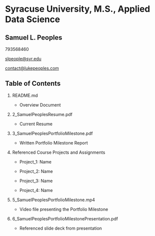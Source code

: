 # Syracuse University, M.S., Applied Data Science
## Samuel L. Peoples

793568460

slpeople@syr.edu

contact@lukepeoples.com

## Table of Contents

1. README.md 
    + Overview Document

2. 2_SamuelPeoplesResume.pdf 
    + Current Resume

3. 3_SamuelPeoplesPortfolioMilestone.pdf 
    + Written Portfolio Milestone Report

4. Referenced Course Projects and Assignments
    * Project_1: Name
    
    * Project_2: Name
    
    * Project_3: Name
   
    * Project_4: Name
  
5. 5_SamuelPeoplesPortfolioMilestone.mp4 
    + Video file presenting the Portfolio Milestone

6. 6_SamuelPeoplesPortfolioMilestonePresentation.pdf 
    + Referenced slide deck from presentation

